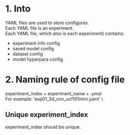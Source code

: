 # 1. Into
YAML files are used to store configures.\
Each  YAML file is an experiment. \
Each YAML file, which also is each experiment) contains: 
- experiment info config
- saved model config
- dataset config
- model hyperpara config 
# 2. Naming rule of config file
experiment_index + experiment_name + .ymal \
For example: 'exp01_3d_cnn_ucf101mini.yaml' \
## Unique experiment_index
experiment_index should be unique.

